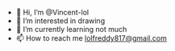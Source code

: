 - 👋 Hi, I’m @Vincent-lol
- 👀 I’m interested in drawing 
- 🌱 I’m currently learning not much
- 📫 How to reach me lolfreddy817@gmail.com 

<!---
Vincent-lol/Vincent-lol is a ✨ special ✨ repository because its `README.md` (this file) appears on your GitHub profile.
You can click the Preview link to take a look at your changes.
--->

